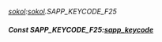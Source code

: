 _[sokol](../../modules/sokol/sokol-module.md):[sokol](../../modules/sokol/sokol-module.md).SAPP\_KEYCODE\_F25_
##### Const SAPP\_KEYCODE\_F25:[sapp_keycode](../../modules/sokol/sokol-sapp_keycode.md)
